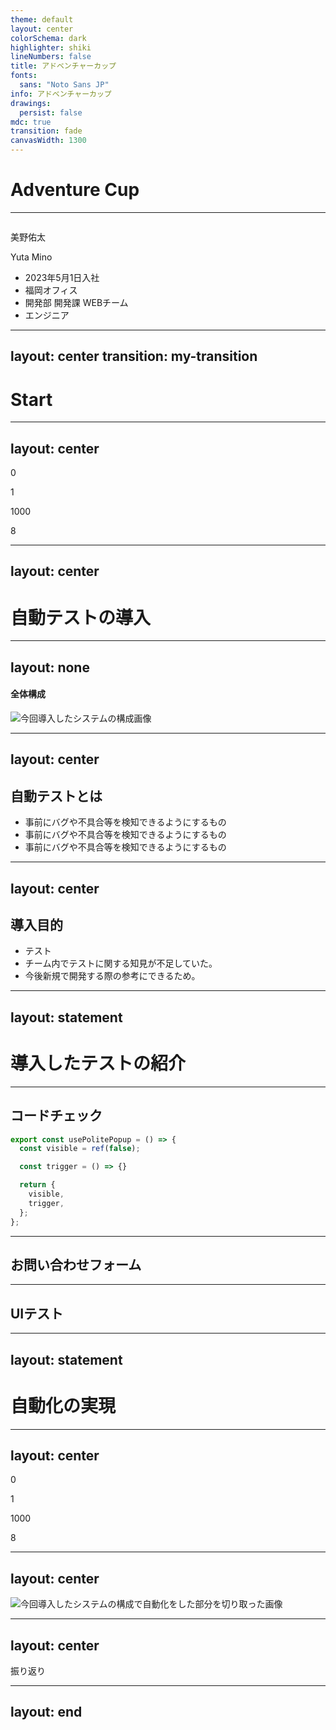 ```yaml
---
theme: default
layout: center
colorSchema: dark
highlighter: shiki
lineNumbers: false
title: アドベンチャーカップ
fonts:
  sans: "Noto Sans JP"
info: アドベンチャーカップ
drawings:
  persist: false
mdc: true
transition: fade
canvasWidth: 1300
---
```


<h1>Adventure Cup</h1>

---

<div class="slidev-layout two-columns w-full h-full grid grid-cols-2 items-center">
  <div class="pl-30">
    <img src="/images/intro.png" class="rounded-full w-80 h-80" alt="" />
  </div>

  <div class="flex flex-col justify-between">
    <div class="mb-4">
      <p class="text-5xl font-bold pb-2">美野佑太</p>
      <p class="mb-2">Yuta Mino</p>
    </div>
    <ul>
      <li class="mb-1.5 list-none	">
        <carbon-login />
        <span class="ml-2">2023年5月1日入社</span>
      </li>
      <li class="mb-1.5 list-none	">
        <carbon-building />
        <span class="ml-2">福岡オフィス</span>
      </li>
      <li class="mb-1.5 list-none	">
        <carbon-events-alt />
        <span class="ml-2">開発部 開発課 WEBチーム</span>
      </li>
      <li class="mb-1.5 list-none	">
        <carbon-laptop />
        <span class="ml-2">エンジニア</span>
      </li>
    </ul>
  </div>
</div>

---
layout: center
transition: my-transition
---

<h1>Start</h1>

<style>
.my-transition-enter-active,
.my-transition-leave-active {
  transition: opacity 5s ease;
}

.my-transition-enter-from,
.my-transition-leave-to {
  opacity: 0;
}
</style>

---
layout: center
---

<div class='flex justify-center mb-20' :class="{ active: $clicks === 1}">
  <div class='text-center flex items-center'>
    <p class="text-7xl font-bold">0</p>
  </div>

  <div class='slidev-vclick-target flex ml-10'>
    <mdi-arrow-right-bold class='h-30 w-30' />
    <div class='flex flex-col justify-center ml-10'>
      <p class="text-9xl font-bold text-red-300">1</p>
    </div>
  </div>
</div>

<div class='flex justify-center mb-20 mr-30' v-click-hide>
  <div class='text-center flex items-center'>
    <p class="text-7xl font-bold">1000</p>
  </div>

  <div class='slidev-vclick-target flex ml-10'>
    <mdi-arrow-right-bold class='h-30 w-30' />
    <div class='flex flex-col justify-center ml-10'>
      <p class="text-9xl font-bold text-red-300">8</p>
    </div>
  </div>
</div>

<style>
.slidev-vclick-target {
  transition: all 500ms ease;
}

.slidev-vclick-hidden {
  display: none;
}
</style>

---
layout: center
---

<h1>自動テストの導入</h1>

---
layout: none
---

<h4 class="font-bold mb-5">全体構成</h4>

<img src="/images/composition.png" class="block aspect-auto h-4/5" alt="今回導入したシステムの構成画像" />

---
layout: center
---

<h2 class="text-center font-bold">自動テストとは</h2>

<ul class="mt-20">
  <li v-click class="pb-4 text-2xl">事前にバグや不具合等を検知できるようにするもの</li>
  <li v-click class="pb-4 text-2xl">事前にバグや不具合等を検知できるようにするもの</li>
  <li v-click class="pb-4 text-2xl">事前にバグや不具合等を検知できるようにするもの</li>
</ul>

---
layout: center
---

<h2 class="text-center font-bold">導入目的</h2>

<ul class="mt-20">
  <li v-click class="pb-4 text-2xl">テスト</li>
  <li v-click class="pb-4 text-2xl">チーム内でテストに関する知見が不足していた。</li>
  <li v-click class="pb-4 text-2xl">今後新規で開発する際の参考にできるため。</li>
</ul>

---
layout: statement
---

# 導入したテストの紹介

---

<h2 class="text-center font-bold mb-10">コードチェック</h2>

```ts {1,10|2|4|6-9}
export const usePolitePopup = () => {
  const visible = ref(false);

  const trigger = () => {}

  return {
    visible,
    trigger,
  };
};
```

---

<h2 class="text-center font-bold">お問い合わせフォーム</h2>

---

<h2 class="text-center font-bold">UIテスト</h2>

---
layout: statement
---

# 自動化の実現


---
layout: center
---

<div class='flex justify-center mb-20' v-click-hide>
  <div class='text-center flex items-center'>
    <p class="text-7xl font-bold">0</p>
  </div>

  <div class='slidev-vclick-target flex ml-10'>
    <mdi-arrow-right-bold class='h-30 w-30' />
    <div class='flex flex-col justify-center ml-10'>
      <p class="text-9xl font-bold text-red-300">1</p>
    </div>
  </div>
</div>

<div class='flex justify-center mb-20 mr-30' :class="{ active: $clicks === 1}">
  <div class='text-center flex items-center'>
    <p class="text-7xl font-bold">1000</p>
  </div>

  <div class='slidev-vclick-target flex ml-10'>
    <mdi-arrow-right-bold class='h-30 w-30' />
    <div class='flex flex-col justify-center ml-10'>
      <p class="text-9xl font-bold text-red-300">8</p>
    </div>
  </div>
</div>

<style>
.slidev-vclick-target {
  transition: all 500ms ease;
}

.slidev-vclick-hidden {
  display: none;
}
</style>

---
layout: center
---

<div>
  <img src="/images/auto.png" alt="今回導入したシステムの構成で自動化をした部分を切り取った画像" />
</div>

---
layout: center
---

振り返り


---
layout: end
---
